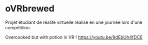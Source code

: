 # oVRbrewed
Projet étudiant de réalité virtuelle réalisé en une journée lors d'une compétition.

Overcooked but with potion in VR !
https://youtu.be/9dEbUh4fDCE
